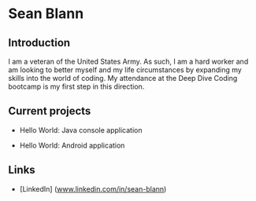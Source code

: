 # Sean Blann

## Introduction
 I am a veteran of the United States Army. As such, I am a hard worker and am looking to better myself and my life circumstances by expanding my skills into the world of coding.  My attendance at the Deep Dive Coding bootcamp is my first step in this direction.

## Current projects

* Hello World: Java console application

* Hello World: Android application

## Links

* [LinkedIn] (www.linkedin.com/in/sean-blann)